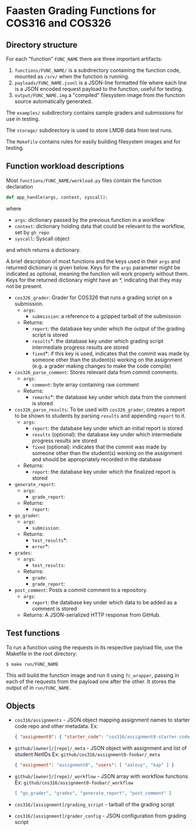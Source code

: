 # Faasten Grading Functions for COS316 and COS326

## Directory structure

For each "function" `FUNC_NAME` there are three important artifacts:

1. `functions/FUNC_NAME/` is a subdirectory containing the function code, mounted as `/srv/` when
   the function is running.
2. `payloads/FUNC_NAME.jsonl` is a JSON-line formatted file where each line is
   a JSON encoded request payload to the function, useful for testing.
3. `output/FUNC_NAME.img` a "compiled" filesystem image from the function
   source automatically generated.

The `examples/` subdirectory contains sample graders and submissions for use in testing.

The `storage/` subdirectory is used to store LMDB data from test runs.

The `Makefile` contains rules for easily building filesystem images and for testing.

## Function workload descriptions

Most `functions/FUNC_NAME/workload.py` files contain the function declaration

```python
def app_handle(args, context, syscall):
```

where
- `args`: dictionary passed by the previous function in a workflow
- `context`: dictionary holding data that could be relevant to the workflow, set by `gh_repo`
- `syscall`: Syscall object

and which returns a dictionary.

A brief description of most functions and the keys used in their `args` and
returned dictionary is given below. Keys for the `args` parameter might be
indicated as optional, meaning the function will work properly without them.
Keys for the returned dictionary might have an \*, indicating that they may not
be present.

- `cos326_grader`: Grader for COS326 that runs a grading script on a submission.
    - `args`:
        - `submission`: a reference to a gzipped tarball of the submission
    - Returns:
        - `report`: the database key under which the output of the grading
            script is stored
        - `results`*: the database key under which grading script intermediate
            progress results are stored
        - `fixed`*: if this key is used, indicates that the commit was made by
            someone other than the student(s) working on the assignment (e.g. a
            grader making changes to make the code compile)
- `cos326_parse_comment`: Stores relevant data from commit comments.
    - `args`:
        - `comment`: byte array containing raw comment
    - Returns:
        - `remarks`*: the database key under which data from the comment is stored
- `cos326_parse_results`: To be used with `cos326_grader`, creates a report to
    be shown to students by parsing `results` and appending `report` to it.
    - `args`:
        - `report`: the database key under which an initial report is stored
        - `results` (optional): the database key under which intermediate
            progress results are stored
        - `fixed` (optional): indicates that the commit was made by someone
            other than the student(s) working on the assignment and should be
            appropriately recorded in the database
    - Returns:
        - `report`: the database key under which the finalized report is stored
- `generate_report`:
    - `args`:
        - `grade_report`:
    - Returns:
        - `report`:
- `go_grader`:
    - `args`:
        - `submission`:
    - Returns:
        - `test_results`*:
        - `error`*:
- `grades`:
    - `args`:
        - `test_results`:
    - Returns:
        - `grade`:
        - `grade_report`:
- `post_comment`: Posts a commit comment to a repository.
    - `args`:
        - `report`: the database key under which data to be added as a comment is stored
    - Returns: A JSON-serialized HTTP response from GitHub.

## Test functions

To run a function using the requests in its respective payload file, use the
Makefile in the root directory:

```
$ make run/FUNC_NAME
```

This will build the function image and run it using `fc_wrapper`, passing in
each of the requests from the payload one after the other. It stores the output
of in `run/FUNC_NAME`.

## Objects

- `cos316/assignments` - JSON object mapping assignment names to starter code repo and other metadata.
  Ex:
  ```json
  { "assignment0": { "starter_code": "cos316/assignment0-starter-code" } }
  ```

- `github/[owner]/[repo]/_meta` - JSON object with assignment and list of student NetIDs
  Ex: `github/cos316/assignment0-foobar/_meta`
  ```json
  { "assignment": "assignment0", "users": [ "aalevy", "kap" ] }
  ```

- `github/[owner]/[repo]/_workflow` - JSON array with workflow functions
  Ex: `github/cos316/assignment0-foobar/_workflow`
  ```json
  [ "go_grader", "grades", "generate_report", "post_comment" ]
  ```

- `cos316/[assignment]/grading_script` - tarball of the grading script

- `cos316/[assignment]/grader_config` - JSON configuration from grading script
